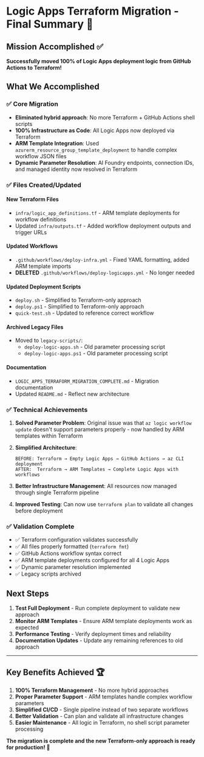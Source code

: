 # Logic Apps Terraform Migration - Final Summary 🎉

## Mission Accomplished ✅

**Successfully moved 100% of Logic Apps deployment logic from GitHub Actions to Terraform!**

## What We Accomplished

### ✅ Core Migration
- **Eliminated hybrid approach**: No more Terraform + GitHub Actions shell scripts
- **100% Infrastructure as Code**: All Logic Apps now deployed via Terraform
- **ARM Template Integration**: Used `azurerm_resource_group_template_deployment` to handle complex workflow JSON files
- **Dynamic Parameter Resolution**: AI Foundry endpoints, connection IDs, and managed identity now resolved in Terraform

### ✅ Files Created/Updated

#### New Terraform Files
- `infra/logic_app_definitions.tf` - ARM template deployments for workflow definitions
- Updated `infra/outputs.tf` - Added workflow deployment outputs and trigger URLs

#### Updated Workflows
- `.github/workflows/deploy-infra.yml` - Fixed YAML formatting, added ARM template imports
- **DELETED** `.github/workflows/deploy-logicapps.yml` - No longer needed

#### Updated Deployment Scripts
- `deploy.sh` - Simplified to Terraform-only approach
- `deploy.ps1` - Simplified to Terraform-only approach
- `quick-test.sh` - Updated to reference correct workflow

#### Archived Legacy Files
- Moved to `legacy-scripts/`:
  - `deploy-logic-apps.sh` - Old parameter processing script
  - `deploy-logic-apps.ps1` - Old parameter processing script

#### Documentation
- `LOGIC_APPS_TERRAFORM_MIGRATION_COMPLETE.md` - Migration documentation
- Updated `README.md` - Reflect new architecture

### ✅ Technical Achievements

1. **Solved Parameter Problem**: Original issue was that `az logic workflow update` doesn't support parameters properly - now handled by ARM templates within Terraform

2. **Simplified Architecture**: 
   ```
   BEFORE: Terraform → Empty Logic Apps → GitHub Actions → az CLI deployment
   AFTER:  Terraform → ARM Templates → Complete Logic Apps with workflows
   ```

3. **Better Infrastructure Management**: All resources now managed through single Terraform pipeline

4. **Improved Testing**: Can now use `terraform plan` to validate all changes before deployment

### ✅ Validation Complete
- ✅ Terraform configuration validates successfully
- ✅ All files properly formatted (`terraform fmt`)
- ✅ GitHub Actions workflow syntax correct
- ✅ ARM template deployments configured for all 4 Logic Apps
- ✅ Dynamic parameter resolution implemented
- ✅ Legacy scripts archived

## Next Steps

1. **Test Full Deployment** - Run complete deployment to validate new approach
2. **Monitor ARM Templates** - Ensure ARM template deployments work as expected
3. **Performance Testing** - Verify deployment times and reliability
4. **Documentation Updates** - Update any remaining references to old approach

---

## Key Benefits Achieved 🏆

1. **100% Terraform Management** - No more hybrid approaches
2. **Proper Parameter Support** - ARM templates handle complex workflow parameters
3. **Simplified CI/CD** - Single pipeline instead of two separate workflows
4. **Better Validation** - Can plan and validate all infrastructure changes
5. **Easier Maintenance** - All logic in Terraform, no shell script parameter processing

**The migration is complete and the new Terraform-only approach is ready for production! 🚀**
